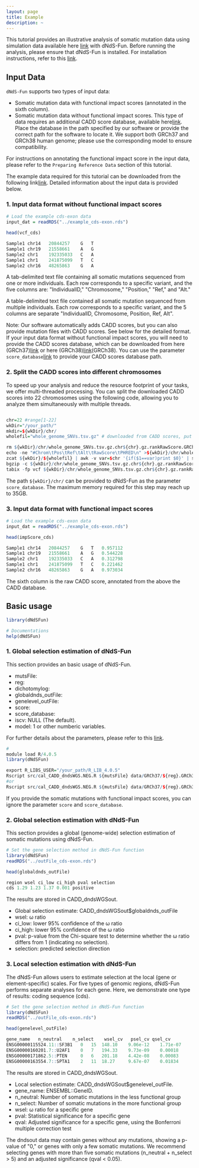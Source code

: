```yaml
---
layout: page
title: Example 
description: ~
---
```

This tutorial provides an illustrative analysis of somatic mutation data using simulation data available here [link](https://yanglab.westlake.edu.cn/data/dNdSFun/example.txt) with dNdS-Fun. Before running the analysis, please ensure that dNdS-Fun is installed. For installation instructions, refer to this [link](https://jianyanglab.github.io/dNdS-Fun/documentation/02_installation.html).


## Input Data
`dNdS-Fun` supports two types of input data:
- Somatic mutation data with functional impact scores (annotated in the sixth column).
- Somatic mutation data without functional impact scores. This type of data requires an additional CADD score database, available here[link](https://jianyanglab.github.io/dNdS-Fun/documentation/03_data.html). Place the database in the path specified by our software or provide the correct path for the software to locate it. We support both GRCh37 and GRCh38 human genome; please use the corresponding model to ensure compatibility.

For instructions on annotating the functional impact score in the input data, please refer to the `Preparing Reference Data` section of this tutorial.

The example data required for this tutorial can be downloaded from the following link[link](https://yanglab.westlake.edu.cn/data/dNdS-Fun/examples.tar.gz). Detailed information about the input data is provided below.


### 1. Input data format without functional impact scores
```r
# Load the example cds-exon data
input_dat = readRDS("../example_cds-exon.rds")

head(vcf_cds)

Sample1	chr14	20844257	G	T
Sample1	chr19	21558661	A	G
Sample2	chr1	192335033	C	A
Sample1	chr1	241875099	T	C
Sample2	chr16	48265863	G	A
```
A tab-delimited text file containing all somatic mutations sequenced from one or more individuals. Each row corresponds to a specific variant, and the five columns are: "IndividualID," "Chromosome," "Position," "Ref," and "Alt."

A table-delimited text file contained all somatic mutation sequenced from multiple individuals. Each row corresponds to a specific variant, and the 5 columns are separate "IndividualID, Chromosome, Position, Ref, Alt".

Note: Our software automatically adds CADD scores, but you can also provide mutation files with CADD scores. See below for the detailed format. If your input data format without functional impact scores, you will need to provide the CADD scores database, which can be downloaded from here (GRCh37)[link](https://krishna.gs.washington.edu/download/CADD/v1.6/GRCh37/whole_genome_SNVs.tsv.gz) or here (GRCh38)[link](https://krishna.gs.washington.edu/download/CADD/v1.6/GRCh38/whole_genome_SNVs.tsv.gz)(GRCh38). You can use the parameter `score_database`[link](https://jianyanglab.github.io/dNdS-Fun/documentation/02_Data.html) to provide your CADD scores database path.


### 2. Split the CADD scores into different chromosomes

To speed up your analysis and reduce the resource footprint of your tasks, we offer multi-threaded processing. You can split the downloaded CADD scores into 22 chromosomes using the following code, allowing you to analyze them simultaneously with multiple threads.

```r

chr=22 #range[1-22]
wkDir="/your_path/"
mkdir=${wkDir}/chr/
wholefil="whole_genome_SNVs.tsv.gz" # downloaded from CADD scores, put into the current directory

rm ${wkDir}/chr/whole_genome_SNVs.tsv.gz.chr${chr}.gz.rankRawScore.GRCh37
echo -ne "#Chrom\tPos\tRef\tAlt\tRawScore\tPHRED\n" >${wkDir}/chr/whole_genome_SNVs.tsv.gz.chr${chr}.gz.rankRawScore.GRCh37
zcat ${wkDir}/${wholefil} | awk -v var=$chr '{if($1==var)print $0}' | sort | uniq >>${wkDir}/chr/whole_genome_SNVs.tsv.gz.chr${chr}.gz.rankRawScore.GRCh37
bgzip -c ${wkDir}/chr/whole_genome_SNVs.tsv.gz.chr${chr}.gz.rankRawScore.GRCh37 > ${wkDir}/chr/whole_genome_SNVs.tsv.gz.chr${chr}.gz.rankRawScore.GRCh37.gz
tabix -fp vcf ${wkDir}/chr/whole_genome_SNVs.tsv.gz.chr${chr}.gz.rankRawScore.GRCh37.gz
```
The path `${wkDir}/chr/` can be provided to dNdS-Fun as the parameter `score_database`. The maximum memory required for this step may reach up to 35GB.


### 3. Input data format with functional impact scores
```r
# Load the example cds-exon data
input_dat = readRDS("../example_cds-exon.rds")

head(impScore_cds)

Sample1	chr14	20844257	G	T	0.957112
Sample1	chr19	21558661	A	G	0.544228
Sample2	chr1	192335033	C	A	0.312798
Sample1	chr1	241875099	T	C	0.221462
Sample2	chr16	48265863	G	A	0.973034
```
The sixth column is the raw CADD score, annotated from the above the CADD database.


## Basic usage
```r
library(dNdSFun)

# Documentations
help(dNdSFun)
``` 
### 1. Global selection estimation of dNdS-Fun
This section provides an basic usage of dNdS-Fun.
- mutsFile:  
- reg: 
- dichotomylog: 
- globaldnds_outFile: 
- genelevel_outFile: 
- score:
- score_database: 
- iscv: NULL (The default).
- model: 1 or other numberic variables.

For further details about the parameters, please refer to this [link](https://jianyanglab.github.io/dNdS-Fun/documentation/02_Data.html).
```r
#  
module load R/4.0.5
library(dNdSFun)

export R_LIBS_USER="/your_path/R_LIB_4.0.5"
Rscript src/cal_CADD_dndsWGS.NEG.R ${mutsFile} data/GRCh37/${reg}.GRCh37.rda data/GRCh37/${dichotomylog} ${reg} ${genelevel_outFile} ${iscv} ${model} ${score} ${score_database}
#or
Rscript src/cal_CADD_dndsWGS.NEG.R ${mutsFile} data/GRCh37/${reg}.GRCh37.rda data/GRCh38/${dichotomylog} ${reg} ${genelevel_outFile} ${iscv} ${model} ${score} ${score_database}
```
If you provide the somatic mutations with functional impact scores, you can ignore the parameter `score` and `score_database`.


### 2. Global selection estimation with dNdS-Fun
This section provides a global (genome-wide) selection estimation of somatic mutations using dNdS-Fun.
```r
# Set the gene selection method in dNdS-Fun function 
library(dNdSFun)
readRDS("../outFile_cds-exon.rds")

head(globaldnds_outFile)

region wsel ci_low ci_high pval selection
cds 1.29 1.23 1.37 0.001 positive
```
The results are stored in CADD_dndsWGSout.
- Global selection estimate: CADD_dndsWGSout$globaldnds_outFile
- wsel: ω ratio
- ci_low: lower 95% confidence of the ω ratio
- ci_high: lower 95% confidence of the ω ratio
- pval: p-value from the Chi-square test to determine whether the ω ratio differs from 1 (indicating no selection).
- selection: predicted selection direction

### 3. Local selection estimation with dNdS-Fun
The dNdS-Fun allows users to estimate selection at the local (gene or element-specific) scales. For five types of genomic regions, dNdS-Fun performs separate analyses for each gene. Here, we demonstrate one type of results: coding sequence (cds).

```r
# Set the gene selection method in dNdS-Fun function 
library(dNdSFun)
readRDS("../outFile_cds-exon.rds")

head(genelevel_outFile)

gene_name	n_neutral    n_select    wsel_cv   psel_cv qsel_cv
ENSG00000115524.11::SF3B1   0   15  148.10    9.06e-12    1.71e-07
ENSG00000160201.7::U2AF1    0   7   194.33    9.73e-09    0.00018
ENSG00000171862.5::PTEN     0   6   201.18    4.42e-08    0.00083
ENSG00000163554.7::SPTA1    2   11  18.27     9.67e-07    0.01834
```
The results are stored in CADD_dndsWGSout.
- Local selection estimate: CADD_dndsWGSout$genelevel_outFile.
- gene_name: ENSEMBL::GeneID.
- n_neutral: Number of somatic mutations in the less functional group
- n_select: Number of somatic mutations in the more functional group
- wsel: ω ratio for a specific gene
- pval: Statistical significance for a specific gene
- qval: Adjusted significance for a specific gene, using the Bonferroni multiple correction test

The dndsout data may contain genes without any mutations, showing a p-value of "0," or genes with only a few somatic mutations. We recommend selecting genes with more than five somatic mutations (n_neutral + n_select > 5) and an adjusted significance (qval < 0.05).

